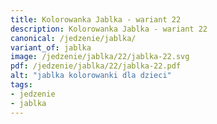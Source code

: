 ```yaml
---
title: Kolorowanka Jablka - wariant 22
description: Kolorowanka Jablka - wariant 22
canonical: /jedzenie/jablka/
variant_of: jablka
image: /jedzenie/jablka/22/jablka-22.svg
pdf: /jedzenie/jablka/22/jablka-22.pdf
alt: "jablka kolorowanki dla dzieci"
tags:
- jedzenie
- jablka
---
```

